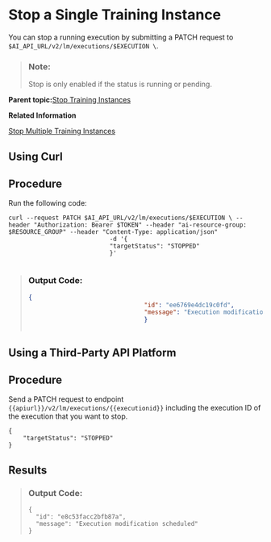<!-- loio07870dfc89fe4218baeda95e994936da -->

# Stop a Single Training Instance

You can stop a running execution by submitting a PATCH request to `$AI_API_URL/v2/lm/executions/$EXECUTION \`.

> ### Note:  
> Stop is only enabled if the status is running or pending.

**Parent topic:**[Stop Training Instances](stop-training-instances-3d85344.md "")

**Related Information**  


[Stop Multiple Training Instances](stop-multiple-training-instances-09b4810.md "")

<a name="task_i3h_n13_tcc"/>

<!-- task\_i3h\_n13\_tcc -->

## Using Curl



<a name="task_i3h_n13_tcc__steps_ptg_smv_tcc"/>

## Procedure

Run the following code:

```
curl --request PATCH $AI_API_URL/v2/lm/executions/$EXECUTION \ --header "Authorization: Bearer $TOKEN" --header "ai-resource-group: $RESOURCE_GROUP" --header "Content-Type: application/json"
                            -d '{
                            "targetStatus": "STOPPED"
                            }'
                        
```

> ### Output Code:  
> ```json
> {
>                                 "id": "ee6769e4dc19c0fd",
>                                 "message": "Execution modification scheduled"
>                                 }
>                             
> ```

<a name="task_cxf_n13_tcc"/>

<!-- task\_cxf\_n13\_tcc -->

## Using a Third-Party API Platform



<a name="task_cxf_n13_tcc__steps_c3l_wmv_tcc"/>

## Procedure

Send a PATCH request to endpoint `{{apiurl}}/v2/lm/executions/{{executionid}}` including the execution ID of the execution that you want to stop.

```
{
	"targetStatus": "STOPPED"
}
```



<a name="task_cxf_n13_tcc__result_amr_vdy_byb"/>

## Results

> ### Output Code:  
> ```
> {
> 	"id": "e8c53facc2bfb87a",
> 	"message": "Execution modification scheduled"
> }
> ```


